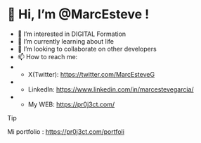 # 👋 Hi, I’m @MarcEsteve !
- 👀 I’m interested in DIGITAL Formation
- 🌱 I’m currently learning about life
- 💞️ I’m looking to collaborate on other developers
- 📫 How to reach me:
- - X(Twitter): https://twitter.com/MarcEsteveG
- - LinkedIn: https://www.linkedin.com/in/marcestevegarcia/
- - My WEB: https://pr0j3ct.com/

>[!TIP]
> Mi portfolio : https://pr0j3ct.com/portfoli

<!---
MarcEsteve/MarcEsteve is a ✨ special ✨ repository because its `README.md` (this file) appears on your GitHub profile.
You can click the Preview link to take a look at your changes.
--->
